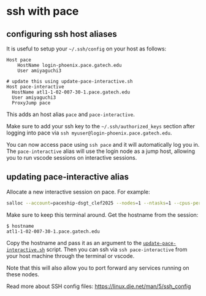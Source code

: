 # ssh with pace

## configuring ssh host aliases

It is useful to setup your `~/.ssh/config` on your host as follows:

```
Host pace
    HostName login-phoenix.pace.gatech.edu
    User amiyaguchi3

# update this using update-pace-interactive.sh
Host pace-interactive
  HostName atl1-1-02-007-30-1.pace.gatech.edu
  User amiyaguchi3
  ProxyJump pace
```

This adds an host alias `pace` and `pace-interactive`.

Make sure to add your ssh key to the `~/.ssh/authorized_keys` section after logging into pace via `ssh myuser@login-phoenix.pace.gatech.edu`.

You can now access pace using `ssh pace` and it will automatically log you in.
The `pace-interactive` alias will use the login node as a jump host, allowing you to run vscode sessions on interactive sessions.

## updating pace-interactive alias

Allocate a new interactive session on pace.
For example:

```bash
salloc --account=paceship-dsgt_clef2025 --nodes=1 --ntasks=1 --cpus-per-task=8 --mem-per-cpu=4G --time=2:00:00 --qos=inferno
```

Make sure to keep this terminal around.
Get the hostname from the session:

```
$ hostname
atl1-1-02-007-30-1.pace.gatech.edu
```

Copy the hostname and pass it as an argument to the [`update-pace-interactive.sh`](./update-pace-interactive.sh) script.
Then you can ssh via `ssh pace-interactive` from your host machine through the terminal or vscode.

Note that this will also allow you to port forward any services running on these nodes.


Read more about SSH config files: https://linux.die.net/man/5/ssh_config
